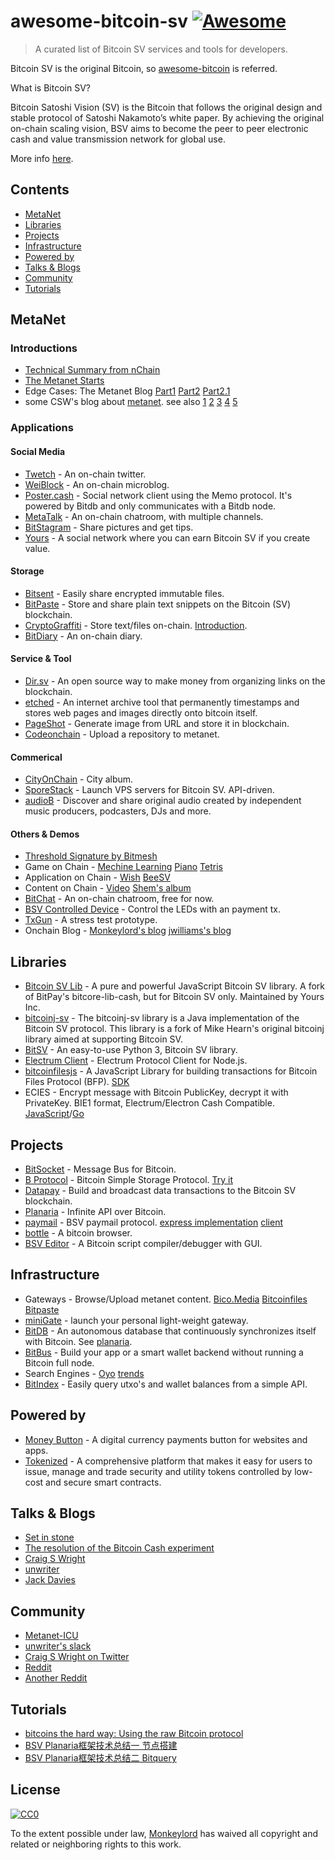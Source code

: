 # awesome-bitcoin-sv [![Awesome](https://awesome.re/badge.svg)](https://awesome.re)
> A curated list of Bitcoin SV services and tools for developers.

Bitcoin SV is the original Bitcoin, so [awesome-bitcoin](https://github.com/igorbarinov/awesome-bitcoin) is referred.

What is Bitcoin SV?

Bitcoin Satoshi Vision (SV) is the Bitcoin that follows the original design and stable protocol of Satoshi Nakamoto’s white paper. By achieving the original on-chain scaling vision, BSV aims to become the peer to peer electronic cash and value transmission network for global use.

More info [here](https://bitcoinsv.io).

## Contents

- [MetaNet](#metanet)
- [Libraries](#libraries)
- [Projects](#projects)
- [Infrastructure](#infrastructure)
- [Powered by](#powered-by)
- [Talks & Blogs](#talks--blogs)
- [Community](#community)
- [Tutorials](#tutorials)

<!-- /MarkdownTOC -->

<a name="metanet" />

## MetaNet
### Introductions
- [Technical Summary from nChain](https://drive.google.com/viewerng/viewer?url=https://nchain.com/app/uploads/2019/06/The-Metanet-Technical-Summary-v1.0.pdf)
- [The Metanet Starts](https://medium.com/@_unwriter/the-metanet-starts-84f255a65782)
- Edge Cases: The Metanet Blog [Part1](https://medium.com/nchain/edge-cases-the-metanet-blog-41b608c8fe67) [Part2](https://medium.com/nchain/edge-cases-the-metanet-blog-92f43c48490d) [Part2.1](https://medium.com/nchain/edge-cases-the-metanet-blog-c0e794d1c9c5)
- some CSW's blog about [metanet](https://medium.com/@craig_10243/the-start-of-metanet-ef0560e81505). see also [1](https://medium.com/@craig_10243/p2p-and-returning-ip-and-domain-based-transfers-9943d32bd38e) [2](https://medium.com/@craig_10243/bitcoin-as-the-base-layer-cff28c5dab9c) [3](https://medium.com/@craig_10243/ipv6-with-cga-and-bitcoin-a761d0185d5d) [4](https://medium.com/@craig_10243/the-secure-bitcoin-internet-2f589d81890f) [5](https://medium.com/@craig_10243/nsequence-and-p2p-exchange-9e4cbf32124c)
### Applications
#### Social Media
- [Twetch](https://twetch.app/) - An on-chain twitter.
- [WeiBlock](https://weiblock.app) - An on-chain microblog.
- [Poster.cash](https://poster.cash) - Social network client using the Memo protocol. It's powered by Bitdb and only communicates with a Bitdb node.
- [MetaTalk](https://metatalk.io/) - An on-chain chatroom, with multiple channels.
- [BitStagram](https://bitstagram.bitdb.network/) -  Share pictures and get tips.
- [Yours](https://www.yours.org/) - A social network where you can earn Bitcoin SV if you create value.
#### Storage
- [Bitsent](http://bitsent.net/) -  Easily share encrypted immutable files.
- [BitPaste](https://www.bitpaste.app/) - Store and share plain text snippets on the Bitcoin (SV) blockchain.
- [CryptoGraffiti](https://cryptograffiti.info/) - Store text/files on-chain. [Introduction](https://cryptograffiti.info/#d1e9e0047fca4f49ef9e36e422677a52e45379928cfe1f8262223362b70cd0be).
- [BitDiary](https://bico.media/6c0fd6bc82865d65ca888b8f4532336c3c018745c4f53c591407d74f3e03c5fb) - An on-chain diary.
#### Service & Tool
- [Dir.sv](https://dir.sv/) - An open source way to make money from organizing links on the blockchain.
- [etched](https://etched.page/) - An internet archive tool that permanently timestamps and stores web pages and images directly onto bitcoin itself.
- [PageShot](https://pageshot.bitcoinsv.si/) - Generate image from URL and store it in blockchain.
- [Codeonchain](http://codeonchain.network/) - Upload a repository to metanet.
#### Commerical
- [CityOnChain](http://cityonchain.com/) - City album.
- [SporeStack](https://sporestack.com) - Launch VPS servers for Bitcoin SV. API-driven.
- [audioB](https://www.audiob.app/) -  Discover and share original audio created by independent music producers, podcasters, DJs and more.
#### Others & Demos
- [Threshold Signature by Bitmesh](https://bitmeshexchange.github.io/thresholdsig/)
- Game on Chain - [Mechine Learning](https://bico.media/7a304727ff7fc11916d281118a270e7faea5f48a03713f250ea416109a082593)  [Piano](https://bico.media/0a68bb439a78ab5a721f0a139abedcbe0259f7f050fbba2ebed6006bb953bd5e)  [Tetris](https://bico.media/14734bc19a533ab6c510ebd419ad1e980603b1f62084b3f24b7c3d440ec6bfea)
- Application on Chain - [Wish](https://bico.media/047df3e724ca92004e4d1f324d02e3b6f86bb5de46a6f33c210d2aefd94182d5)  [BeeSV](https://bico.media/e701a8d3e70f0542ace1503b1a660aa0a685dfad9151f5fecc82d9a919bf5603)
- Content on Chain - [Video](https://bico.media/6589ea97bc1bd74ddd782c122594e711d12efed5eac85ccbae432689b9008c4c) [Shem's album](https://bico.media/0f11d8e04040d75d7551badc6e5d0d2e5a88e224d34a4952583ee7d0d83e75c7)
- [BitChat](https://bitchat.bitdb.network/) - An on-chain chatroom, free for now.
- [BSV Controlled Device](https://www.twitch.tv/bsvcontrol) - Control the LEDs with an payment tx.
- [TxGun](https://github.com/gitzhou/bsv-tx-gun) - A stress test prototype.
- Onchain Blog - [Monkeylord's blog](https://bico.media/1HxQvgt7EnhTqP1spw3Tudidh28w4caXqs/2019/09/01/Build-Your-Blog-on-BSV-with-D-Protocol/index.html) [jwilliams's blog](https://bico.media/15aYtcc4BdfdMWzcqWU5j77AkfUJCboLrS/index.html)

<a name="libraries" />

## Libraries
- [Bitcoin SV Lib](https://github.com/moneybutton/bsv) - A pure and powerful JavaScript Bitcoin SV library. A fork of BitPay's bitcore-lib-cash, but for Bitcoin SV only. Maintained by Yours Inc.
- [bitcoinj-sv](https://gitlab.com/bitcoinj-sv/bitcoinj-sv/) - The bitcoinj-sv library is a Java implementation of the Bitcoin SV protocol. This library is a fork of Mike Hearn's original bitcoinj library aimed at supporting Bitcoin SV.
- [BitSV](https://github.com/AustEcon/bitsv) - An easy-to-use Python 3, Bitcoin SV library.
- [Electrum Client](https://github.com/you21979/node-electrum-client) - Electrum Protocol Client for Node.js.
- [bitcoinfilesjs](https://github.com/simpleledger/bitcoinfilesjs) - A JavaScript Library for building transactions for Bitcoin Files Protocol (BFP). [SDK](https://github.com/BitcoinFiles/bitcoinfiles-sdk)
- ECIES - Encrypt message with Bitcoin PublicKey, decrypt it with PrivateKey. BIE1 format, Electrum/Electron Cash Compatible. [JavaScript](https://github.com/monkeylord/electrum-ecies)/[Go](https://github.com/gitzhou/bitcoin-ecies)

<a name="projects" />

## Projects
- [BitSocket](https://bitsocket.org) - Message Bus for Bitcoin.
- [B Protocol](https://github.com/unwriter/B) - Bitcoin Simple Storage Protocol. [Try it](https://b.bitdb.network)
- [Datapay](https://github.com/unwriter/datapay) - Build and broadcast data transactions to the Bitcoin SV blockchain.
- [Planaria](https://planaria.network/) - Infinite API over Bitcoin.
- [paymail](https://github.com/bitcoin-sv-specs/paymail) - BSV paymail protocol. [express implementation](https://github.com/moneybutton/express-paymail) [client](https://github.com/moneybutton/paymail-client)
- [bottle](https://github.com/interplanaria/bottle) - A bitcoin browser.
- [BSV Editor](http://www.bowmain.co.uk/BSV/index.html) - A Bitcoin script compiler/debugger with GUI.

<a name="infrastructure" />

## Infrastructure
- Gateways - Browse/Upload metanet content. [Bico.Media](https://bico.media/) [Bitcoinfiles](https://www.bitcoinfiles.org/) [Bitpaste](https://www.bitpaste.app/)
- [miniGate](https://github.com/monkeylord/MiniGate) - launch your personal light-weight gateway.
- [BitDB](https://bitdb.network/) - An autonomous database that continuously synchronizes itself with Bitcoin. See [planaria](https://docs.planaria.network/).
- [BitBus](https://bitbus.network/) - Build your app or a smart wallet backend without running a Bitcoin full node.
- Search Engines - [Oyo](https://oyo.cash/) [trends](https://trends.cash/)
- [BitIndex](http://www.bitindex.network/) - Easily query utxo's and wallet balances from a simple API.

<a name="powered-by" />

## Powered by
- [Money Button](https://www.moneybutton.com/) - A digital currency payments button for websites and apps.
- [Tokenized](https://tokenized.cash/) - A comprehensive platform that makes it easy for users to issue, manage and trade security and utility tokens controlled by low-cost and secure smart contracts.


<a name="talks--blogs" />

## Talks & Blogs
- [Set in stone](https://medium.com/@craig_10243/set-in-stone-7ebc9d31500e)
- [The resolution of the Bitcoin Cash experiment](https://medium.com/@_unwriter/the-resolution-of-the-bitcoin-cash-experiment-52b86d8cd187)
- [Craig S Wright](https://medium.com/@craig_10243)
- [unwriter](https://medium.com/@_unwriter)
- [Jack Davies](https://medium.com/@jack.d)

<a name="community" />

## Community
- [Metanet-ICU](https://metanet.icu/)
- [unwriter's slack](https://www.bitdb.network/atlantis)
- [Craig S Wright on Twitter](https://twitter.com/proffaustus)
- [Reddit](https://www.reddit.com/r/bitcoinsv)
- [Another Reddit](https://www.reddit.com/r/bitcoincashsv)

<a name="tutorials" />

## Tutorials
- [bitcoins  the hard way: Using the raw Bitcoin protocol](http://www.righto.com/2014/02/bitcoins-hard-way-using-raw-bitcoin.html)
- [BSV Planaria框架技术总结一 节点搭建](https://zhuanlan.zhihu.com/p/64697171)
- [BSV Planaria框架技术总结二 Bitquery](https://zhuanlan.zhihu.com/p/64796784)

## License

[![CC0](http://mirrors.creativecommons.org/presskit/buttons/88x31/svg/cc-zero.svg)](https://creativecommons.org/publicdomain/zero/1.0/)

To the extent possible under law, [Monkeylord](https://github.com/monkeylord/) has waived all copyright and related or neighboring rights to this work.

